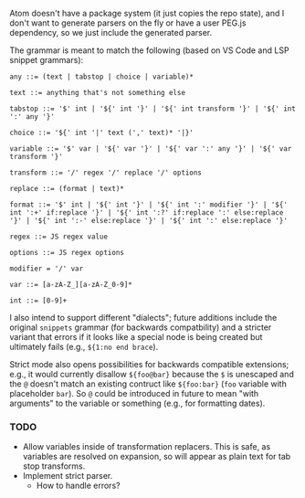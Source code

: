Atom doesn't have a package system (it just copies the repo state), and I don't want to generate parsers on the fly or have a user PEG.js dependency, so we just include the generated parser.

The grammar is meant to match the following (based on VS Code and LSP snippet grammars):

```
any ::= (text | tabstop | choice | variable)*

text ::= anything that's not something else

tabstop ::= '$' int | '${' int '}' | '${' int transform '}' | '${' int ':' any '}'

choice ::= '${' int '|' text (',' text)* '|}'

variable ::= '$' var | '${' var '}' | '${' var ':' any '}' | '${' var transform '}'

transform ::= '/' regex '/' replace '/' options

replace ::= (format | text)*

format ::= '$' int | '${' int '}' | '${' int ':' modifier '}' | '${' int ':+' if:replace '}' | '${' int ':?' if:replace ':' else:replace '}' | '${' int ':-' else:replace '}' | '${' int ':' else:replace '}'

regex ::= JS regex value

options ::= JS regex options

modifier = '/' var

var ::= [a-zA-Z_][a-zA-Z_0-9]*

int ::= [0-9]+
```

I also intend to support different "dialects"; future additions include the original `snippets` grammar (for backwards compatbility) and a stricter variant that errors if it looks like a special node is being created but ultimately fails (e.g., `${1:no end brace`).

Strict mode also opens possibilities for backwards compatible extensions; e.g., it would currently disallow `${foo@bar}` because the `$` is unescaped and the `@` doesn't match an existing contruct like `${foo:bar}` (`foo` variable with placeholder `bar`). So `@` could be introduced in future to mean "with arguments" to the variable or something (e.g., for formatting dates).

### TODO

- Allow variables inside of transformation replacers. This is safe, as variables are resolved on expansion, so will appear as plain text for tab stop transforms.
- Implement strict parser.
  - How to handle errors?
